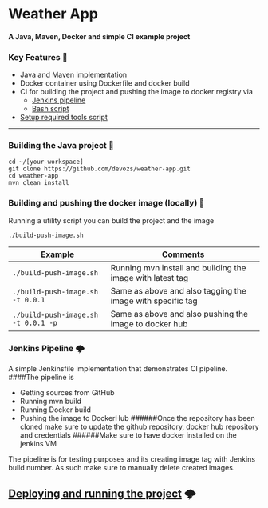 # Weather App
#### A Java, Maven, Docker and simple CI example project

### Key Features 🔑

- Java and Maven implementation
- Docker container using Dockerfile and docker build
- CI for building the project and pushing the image to docker registry via 
  - [Jenkins pipeline](https://github.com/devozs/weather-app/blob/dev/Jenkinsfile)
  - [Bash script](https://github.com/devozs/weather-app/blob/dev/build-push-image.sh)
- [Setup required tools script](https://github.com/devozs/weather-app/blob/dev/setup-prerequisites.sh)

---

### Building the Java project 🚪

    cd ~/[your-workspace]
    git clone https://github.com/devozs/weather-app.git
    cd weather-app
    mvn clean install

### Building and pushing the docker image (locally) 🚪
Running a utility script you can build the project and the image
```shell
./build-push-image.sh
```
| Example                                 | Comments           
| ----------------------------------------|-----------------------------------------------------------------------|
| ```./build-push-image.sh```             | Running mvn install and building the image with latest tag
| ```./build-push-image.sh -t 0.0.1```    | Same as above and also tagging the image with specific tag
| ```./build-push-image.sh -t 0.0.1 -p``` | Same as above and also pushing the image to docker hub

### Jenkins Pipeline 🌩️
A simple Jenkinsfile implementation that demonstrates CI pipeline.
####The pipeline is
- Getting sources from GitHub
- Running  mvn build
- Running Docker build
- Pushing the image to DockerHub
######Once the repository has been cloned make sure to update the github repository, docker hub repository and credentials
######Make sure to have docker installed on the jenkins VM

The pipeline is for testing purposes and its creating image tag with Jenkins build number. As such make sure to manually delete created images.

## [Deploying and running the project](https://github.com/devozs/weather-app-cd) 🌩️